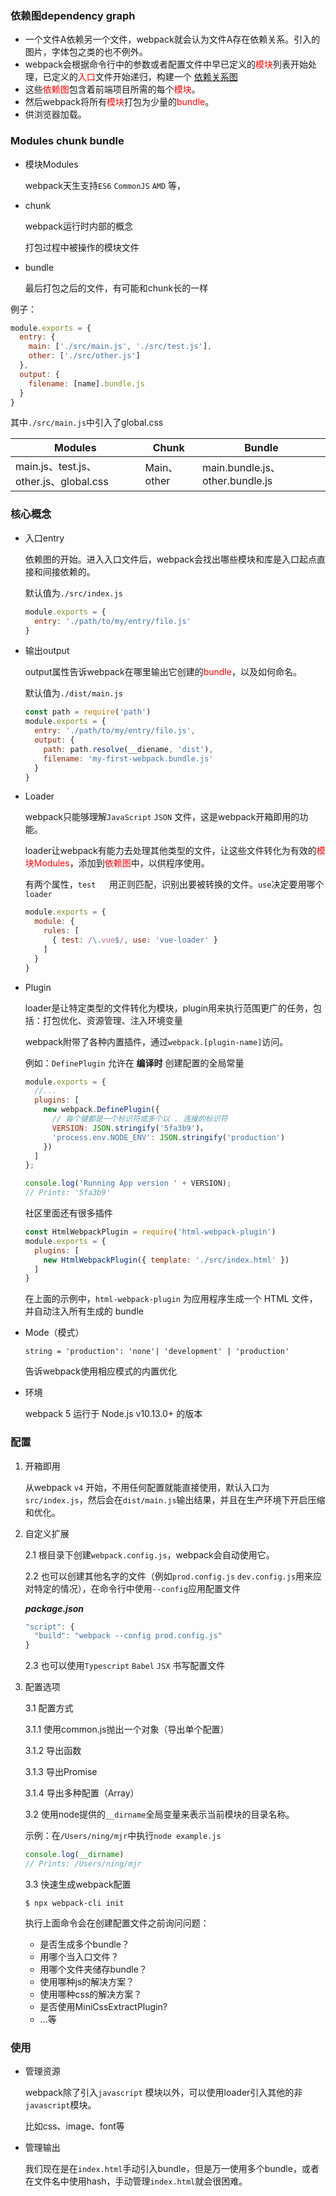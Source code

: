 ### 依赖图dependency graph

* 一个文件A依赖另一个文件，webpack就会认为文件A存在依赖关系。引入的图片，字体包之类的也不例外。
* webpack会根据命令行中的参数或者配置文件中早已定义的<font color='red'>模块</font>列表开始处理，已定义的<font color='red'>入口</font>文件开始递归，构建一个 [依赖关系图](https://webpack.docschina.org/concepts/dependency-graph/)
* 这些<font color="red">依赖图</font>包含着前端项目所需的每个<font color='red'>模块</font>。
* 然后webpack将所有<font color='red'>模块</font>打包为少量的<font color="red">bundle</font>。
* 供浏览器加载。

### Modules chunk bundle

* 模块Modules

  webpack天生支持`ES6` `CommonJS` `AMD` 等，

* chunk

  webpack运行时内部的概念

  打包过程中被操作的模块文件

* bundle

  最后打包之后的文件，有可能和chunk长的一样

例子：

```javascript
module.exports = {
  entry: {
    main: ['./src/main.js', './src/test.js'],
    other: ['./src/other.js']
  },
  output: {
    filename: [name].bundle.js
  }
}
```

其中`./src/main.js`中引入了global.css

| Modules                                | Chunk       | Bundle                          |
| -------------------------------------- | ----------- | ------------------------------- |
| main.js、test.js、other.js、global.css | Main、other | main.bundle.js、other.bundle.js |

### 核心概念

* 入口entry

  依赖图的开始。进入入口文件后，webpack会找出哪些模块和库是入口起点直接和间接依赖的。

  默认值为`./src/index.js`

  ```javascript
  module.exports = {
    entry: './path/to/my/entry/file.js'
  }
  ```

* 输出output

  output属性告诉webpack在哪里输出它创建的<font color="red">bundle</font>，以及如何命名。

  默认值为`./dist/main.js`

  ```javascript
  const path = require('path')
  module.exports = {
    entry: './path/to/my/entry/file.js',
    output: {
      path: path.resolve(__diename, 'dist'),
      filename: 'my-first-webpack.bundle.js'
    }
  }
  ```

* Loader

  webpack只能够理解`JavaScript` `JSON` 文件，这是webpack开箱即用的功能。

  loader让webpack有能力去处理其他类型的文件，让这些文件转化为有效的<font color="red">模块Modules</font>，添加到<font color="red">依赖图</font>中，以供程序使用。

  有两个属性，`test	`用正则匹配，识别出要被转换的文件。`use`决定要用哪个`loader`

  ```javascript
  module.exports = {
    module: {
      rules: [
        { test: /\.vue$/, use: 'vue-loader' }
      ]
    }
  }
  ```

* Plugin

  loader是让特定类型的文件转化为模块，plugin用来执行范围更广的任务，包括：打包优化、资源管理、注入环境变量

  webpack附带了各种内置插件，通过`webpack.[plugin-name]`访问。

  例如：`DefinePlugin` 允许在 **编译时** 创建配置的全局常量

  ```js
  module.exports = {
    //...
    plugins: [
      new webpack.DefinePlugin({
        // 每个键都是一个标识符或多个以 . 连接的标识符
        VERSION: JSON.stringify('5fa3b9')，
        'process.env.NODE_ENV': JSON.stringify('production')
      })
    ]
  };
  ```

  ```javascript
  console.log('Running App version ' + VERSION);
  // Prints: '5fa3b9'
  ```

  社区里面还有很多插件

  ```javascript
  const HtmlWebpackPlugin = require('html-webpack-plugin')
  module.exports = {
    plugins: [
      new HtmlWebpackPlugin({ template: './src/index.html' })
    ]
  }
  ```

  在上面的示例中，`html-webpack-plugin` 为应用程序生成一个 HTML 文件，并自动注入所有生成的 bundle

* Mode（模式）

  `string = 'production': 'none'| 'development' | 'production'`
  
  告诉webpack使用相应模式的内置优化

* 环境

  webpack 5 运行于 Node.js v10.13.0+ 的版本

### 配置

1. 开箱即用

   从webpack `v4` 开始，不用任何配置就能直接使用，默认入口为`src/index.js`，然后会在`dist/main.js`输出结果，并且在生产环境下开启压缩和优化。

2. 自定义扩展

   2.1 根目录下创建`webpack.config.js`，webpack会自动使用它。

   2.2 也可以创建其他名字的文件（例如`prod.config.js` `dev.config.js`用来应对特定的情况），在命令行中使用`--config`应用配置文件

   ***package.json***

   ```javascript
   "script": {
     "build": "webpack --config prod.config.js"
   }
   ```

   2.3 也可以使用`Typescript` `Babel` `JSX` 书写配置文件

3. 配置选项

   3.1 配置方式

   	3.1.1 使用common.js抛出一个对象（导出单个配置）
   	
   	3.1.2 导出函数
   	
   	3.1.3 导出Promise
   	
   	3.1.4 导出多种配置（Array）

   3.2 使用node提供的`__dirname`全局变量来表示当前模块的目录名称。

   示例：在`/Users/ning/mjr`中执行`node example.js`

   ```javascript
   console.log(__dirname)
   // Prints: /Users/ning/mjr
   ```

   3.3 快速生成webpack配置

   ```shell
   $ npx webpack-cli init
   ```

   执行上面命令会在创建配置文件之前询问问题：

   * 是否生成多个bundle？
   * 用哪个当入口文件？
   * 用哪个文件夹储存bundle？
   * 使用哪种js的解决方案？
   * 使用哪种css的解决方案？
   * 是否使用MiniCssExtractPlugin?
   * ...等

### 使用

* 管理资源

  webpack除了引入`javascript` 模块以外，可以使用loader引入其他的非`javascript`模块。

  比如css、image、font等

* 管理输出

  我们现在是在`index.html`手动引入bundle，但是万一使用多个bundle，或者在文件名中使用hash，手动管理`index.html`就会很困难。

